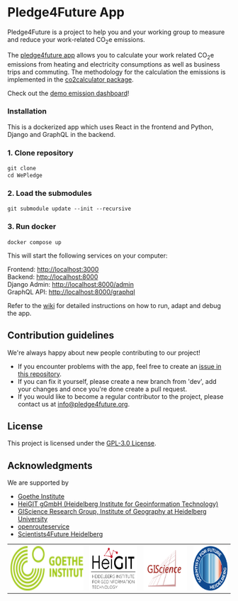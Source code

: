 # Pledge4Future App

Pledge4Future is a project to help you and your working group to measure and reduce your work-related CO<sub>2</sub>e emissions.

The [pledge4future app](https://pledge4future.org) allows you to calculate your work related CO<sub>2</sub>e emissions from heating and electricity consumptions as well as business trips and commuting. The methodology for the calculation the emissions is implemented in the [co2calculator package](https://github.com/pledge4future/co2calculator).

Check out the [demo emission dashboard](https://pledge4future.org/dashboard)!

### Installation

This is a dockerized app which uses React in the frontend and Python, Django and GraphQL in the backend.

### 1. Clone repository 

```
git clone 
cd WePledge
```

### 2. Load the submodules

```
git submodule update --init --recursive
```

### 3. Run docker

```
docker compose up
```

This will start the following services on your computer:

Frontend: [http://localhost:3000](http://localhost:3000)  
Backend: [http://localhost:8000](http://localhost:8000)  
Django Admin: [http://localhost:8000/admin](http://localhost:8000/admin)  
GraphQL API: [http://localhost:8000/graphql](http://localhost:8000/graphql)  

Refer to the [wiki](https://github.com/pledge4future/WePledge/wiki) for detailed instructions on how to run, adapt and debug the app.

## Contribution guidelines 

We're always happy about new people contributing to our project! 

- If you encounter problems with the app, feel free to create an [issue in this repository](https://github.com/pledge4future/WePledge/issues). 
- If you can fix it yourself, please create a new branch from 'dev', add your changes and once you're done create a pull request. 
- If you would like to become a regular contributor to the project, please contact us at [info@pledge4future.org](mailto:info@pledge4future.org).

## License

This project is licensed under the [GPL-3.0 License](./LICENSE).

## Acknowledgments

We are supported by

- [Goethe Institute](https://www.goethe.de)
- [HeiGIT gGmbH (Heidelberg Institute for Geoinformation Technology)](https://heigit.org/)
- [GIScience Research Group, Institute of Geography at Heidelberg 
University](https://www.geog.uni-heidelberg.de/giscience.html)
- [openrouteservice](https://openrouteservice.org/)
- [Scientists4Future Heidelberg](https://heidelberg.scientists4future.org/)


<table>
	<tr>
		<th><img src='./frontend/static/images/logos/GI_logo.png' height='100'></th>
		<th><img src='./frontend/static/images/logos/HeiGIT_Logo_compact.png' height='100'></th>
		<th><img src='./frontend/static/images/logos/GIS_logo.svg' height='100'></th>
		<th><img src='./frontend/static/images/logos/S4F_logo.png' height='100'></th>
	</tr>
</table>

